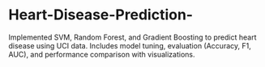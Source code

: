# Heart-Disease-Prediction-
Implemented SVM, Random Forest, and Gradient Boosting to predict heart disease using UCI data. Includes model tuning, evaluation (Accuracy, F1, AUC), and performance comparison with visualizations.
